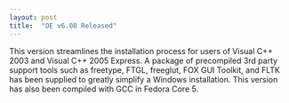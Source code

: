 ```yaml
---
layout: post
title:  "OE v6.08 Released"
---
```

This version streamlines the installation process for users of Visual C++ 2003 and Visual C++ 2005 Express. A package of precompiled 3rd party support tools such as freetype, FTGL, freeglut, FOX GUI Toolkit, and FLTK has been supplied to greatly simplify a Windows installation. This version has also been compiled with GCC in Fedora Core 5.
